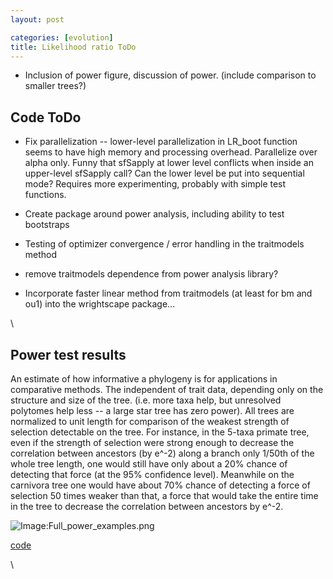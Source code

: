 ```yaml
---
layout: post

categories: [evolution]
title: Likelihood ratio ToDo
---
```







 








-   Inclusion of power figure, discussion of power. (include comparison
    to smaller trees?)

Code ToDo
---------

-   Fix parallelization -- lower-level parallelization in LR\_boot
    function seems to have high memory and processing overhead.
    Parallelize over alpha only. Funny that sfSapply at lower level
    conflicts when inside an upper-level sfSapply call? Can the lower
    level be put into sequential mode? Requires more experimenting,
    probably with simple test functions.

-   Create package around power analysis, including ability to test
    bootstraps

-   Testing of optimizer convergence / error handling in the traitmodels
    method
-   remove traitmodels dependence from power analysis library?
-   Incorporate faster linear method from traitmodels (at least for bm
    and ou1) into the wrightscape package...

\

Power test results
------------------

An estimate of how informative a phylogeny is for applications in
comparative methods. The independent of trait data, depending only on
the structure and size of the tree. (i.e. more taxa help, but unresolved
polytomes help less -- a large star tree has zero power). All trees are
normalized to unit length for comparison of the weakest strength of
selection detectable on the tree. For instance, in the 5-taxa primate
tree, even if the strength of selection were strong enough to decrease
the correlation between ancestors (by e\^-2) along a branch only 1/50th
of the whole tree length, one would still have only about a 20% chance
of detecting that force (at the 95% confidence level). Meanwhile on the
carnivora tree one would have about 70% chance of detecting a force of
selection 50 times weaker than that, a force that would take the entire
time in the tree to decrease the correlation between ancestors by e\^-2.

![Image:Full\_power\_examples.png](http://openwetware.org/images/8/8c/Full_power_examples.png)

[code](http://github.com/cboettig/Comparative-Phylogenetics/blob/416b1535c4d201a6733667fb38fa744dda1eb510/demos/power_examples.R "http://github.com/cboettig/Comparative-Phylogenetics/blob/416b1535c4d201a6733667fb38fa744dda1eb510/demos/power_examples.R")

\

